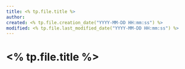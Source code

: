 ```yaml
---
title: <% tp.file.title %>
author:
created: <% tp.file.creation_date("YYYY-MM-DD HH:mm:ss") %> 
modified: <% tp.file.last_modified_date("YYYY-MM-DD HH:mm:ss") %>  
---
```


# <% tp.file.title %>